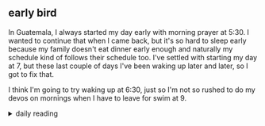 ## early bird

In Guatemala, I always started my day early with morning prayer at 5:30. I wanted to continue that when I came back, but it's so hard to sleep early because my family doesn't eat dinner early enough and naturally my schedule kind of follows their schedule too. I've settled with starting my day at 7, but these last couple of days I've been waking up later and later, so I got to fix that.

I think I'm going to try waking up at 6:30, just so I'm not so rushed to do my devos on mornings when I have to leave for swim at 9.

<details markdown="1">
<summary>daily reading</summary>

| {{ page.date | date: "%B %-d, %Y" }} |
| :-------------: |
| [Deut. 9; Ps. 92-93; Isa. 37; Rev. 7]({% link pages/Bible-year-1.md %}) |
| [WCF 9; WLC 57-61; WSC 33-36]({% link pages/westminster-month-1.md %}) |
| [The Athanasian Creed](https://threeforms.org/the-athanasian-creed/) |

</details>